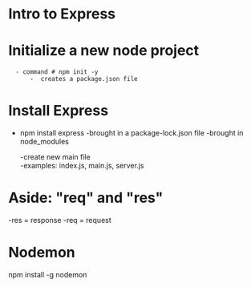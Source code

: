 # Intro to Express
  # Initialize a new node project  
      - command # npm init -y 
          -  creates a package.json file


# Install Express
  - npm install express 
    -brought in a package-lock.json file
    -brought in node_modules

    -create new main file   
      -examples: index.js, main.js, server.js

# Aside: "req" and "res"
  -res = response
  -req = request


# Nodemon
  npm install -g nodemon